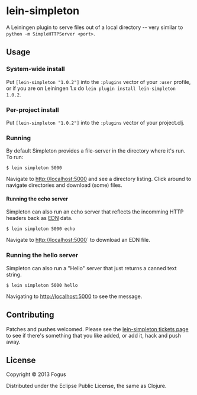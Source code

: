 # lein-simpleton

A Leiningen plugin to serve files out of a local directory -- very similar to `python -m SimpleHTTPServer <port>`.

## Usage

### System-wide install

Put `[lein-simpleton "1.0.2"]` into the `:plugins` vector of your
`:user` profile, or if you are on Leiningen 1.x do `lein plugin install lein-simpleton 1.0.2`.

### Per-project install

Put `[lein-simpleton "1.0.2"]` into the `:plugins` vector of your project.clj.

### Running

By default Simpleton provides a file-server in the directory where it's run.  To run:

    $ lein simpleton 5000

Navigate to <http://localhost:5000> and see a directory listing.  Click around to navigate directories and download (some) files.

#### Running the echo server

Simpleton can also run an echo server that reflects the incomming HTTP headers back as [EDN](https://github.com/edn-format/edn) data.

    $ lein simpleton 5000 echo

Navigate to <http://localhost:5000>` to download an EDN file.

### Running the hello server

Simpleton can also run a "Hello" server that just returns a canned text string.

    $ lein simpleton 5000 hello

Navigating to <http://localhost:5000> to see the message.

## Contributing

Patches and pushes welcomed.  Please see the [lein-simpleton tickets page](https://github.com/fogus/lein-simpleton/issues) to see if there's something that you like added, or add it, hack and push away.

## License

Copyright © 2013 Fogus

Distributed under the Eclipse Public License, the same as Clojure.
